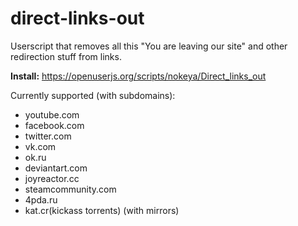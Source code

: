 # direct-links-out
Userscript that removes all this "You are leaving our site" and other redirection stuff from links.

__Install:__ https://openuserjs.org/scripts/nokeya/Direct_links_out

Currently supported (with subdomains):  
- youtube.com
- facebook.com
- twitter.com
- vk.com
- ok.ru
- deviantart.com
- joyreactor.cc
- steamcommunity.com
- 4pda.ru
- kat.cr(kickass torrents) (with mirrors)
